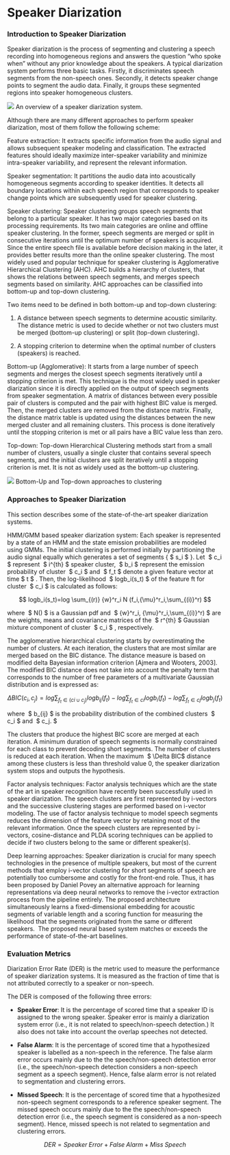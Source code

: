 # Speaker Diarization

### Introduction to Speaker Diarization

Speaker diarization is the process of segmenting and clustering a speech
recording into homogeneous regions and answers the question “who spoke
when” without any prior knowledge about the speakers. A typical
diarization system performs three basic tasks. Firstly, it discriminates
speech segments from the non-speech ones. Secondly, it detects speaker
change points to segment the audio data. Finally, it groups these
segmented regions into speaker homogeneous clusters. 

  
![](missing_picture)
An overview of a speaker diarization system.

  

Although there are many different approaches to perform speaker
diarization, most of them follow the following scheme: 

Feature extraction: It extracts specific information from the audio
signal and allows subsequent speaker modeling and classification. The
extracted features should ideally maximize inter-speaker variability and
minimize intra-speaker variability, and represent the relevant
information. 

Speaker segmentation: It partitions the audio data into acoustically
homogeneous segments according to speaker identities. It detects all
boundary locations within each speech region that corresponds to speaker
change points which are subsequently used for speaker clustering. 

Speaker clustering: Speaker clustering groups speech segments that
belong to a particular speaker. It has two major categories based on its
processing requirements. Its two main categories are online and offline
speaker clustering. In the former, speech segments are merged or split
in consecutive iterations until the optimum number of speakers is
acquired. Since the entire speech file is available before decision
making in the later, it provides better results more than the online
speaker clustering. The most widely used and popular technique for
speaker clustering is Agglomerative Hierarchical Clustering (AHC). AHC
builds a hierarchy of clusters, that shows the relations between speech
segments, and merges speech segments based on similarity. AHC approaches
can be classified into bottom-up and top-down clustering.

Two items need to be defined in both bottom-up and top-down clustering:

1. A distance between speech segments to determine acoustic similarity.
The distance metric is used to decide whether or not two clusters must
be merged (bottom-up clustering) or split (top-down clustering).

2. A stopping criterion to determine when the optimal number of
clusters (speakers) is reached.

  

Bottom-up (Agglomerative): It starts from a large number of speech
segments and merges the closest speech segments iteratively until a
stopping criterion is met. This technique is the most widely used in
speaker diarization since it is directly applied on the output of speech
segments from speaker segmentation. A matrix of distances between every
possible pair of clusters is computed and the pair with highest BIC
value is merged. Then, the merged clusters are removed from the distance
matrix. Finally, the distance matrix table is updated using the
distances between the new merged cluster and all remaining clusters.
This process is done iteratively until the stopping criterion is met or
all pairs have a BIC value less than zero.

Top-down: Top-down Hierarchical Clustering methods start from a small
number of clusters, usually a single cluster that contains several
speech segments, and the initial clusters are split iteratively until a
stopping criterion is met. It is not as widely used as the bottom-up
clustering.

  
![](missing_picture)
Bottom-Up and Top-down approaches to clustering

### Approaches to Speaker Diarization

  

This section describes some of the state-of-the-art speaker diarization
systems.

HMM/GMM based speaker diarization system: Each speaker is represented by
a state of an HMM and the state emission probabilities are modeled using
GMMs. The initial clustering is performed initially by partitioning the
audio signal equally which generates a set of segments { $ s_i $ }.
Let  $ c_i $ represent  $ i^{th} $ speaker cluster,  $ b_i $
represent the emission probability of cluster  $ c_i $ and  $ f_t
$ denote a given feature vector at time $ t $ . Then, the
log-likelihood  $ logb_i(s_t) $ of the feature ft for cluster  $
c_i $ is calculated as follows:

$$ logb_i(s_t)=log \sum_{(r)} {w}^r_i N
(f_i,{\mu}^r_i,\sum_{(i)}^r) $$

  
where  $ N() $ is a Gaussian pdf and  $ {w}^r_i,
{\mu}^r_i,\sum_{(i)}^r) $ are the weights, means and covariance
matrices of the  $ r^{th} $ Gaussian mixture component of cluster 
$ c_i $ , respectively.

The agglomerative hierarchical clustering starts by overestimating the
number of clusters. At each iteration, the clusters that are most
similar are merged based on the BIC distance. The distance measure is
based on modified delta Bayesian information criterion [Ajmera and
Wooters, 2003]. The modified BIC distance does not take into account
the penalty term that corresponds to the number of free parameters of a
multivariate Gaussian distribution and is expressed as: 

$$ \Delta BIC (c_i,c_j)= log \sum_{f_t \in ( {ci \; \cup \;
c_j})} log b_{ij}(f_t) - log \sum_{f_t \in ci} log b_{i}(f_t) - log
\sum_{f_t \in cj} log b_{j}(f_t) $$

where  $ b_{ij} $ is the probability distribution of the combined
clusters  $ c_i $ and  $ c_j. $

The clusters that produce the highest BIC score are merged at each
iteration. A minimum duration of speech segments is normally constrained
for each class to prevent decoding short segments. The number of
clusters is reduced at each iteration. When the maximum  $ \Delta BIC$ distance among these clusters is less than threshold value 0, the
speaker diarization system stops and outputs the hypothesis.

Factor analysis techniques: Factor analysis techniques which are the
state of the art in speaker recognition have recently been successfully
used in speaker diarization. The speech clusters are first represented
by i-vectors and the successive clustering stages are performed based on
i-vector modeling. The use of factor analysis technique to model speech
segments reduces the dimension of the feature vector by retaining most
of the relevant information. Once the speech clusters are represented by
i-vectors, cosine-distance and PLDA scoring techniques can be applied to
decide if two clusters belong to the same or different speaker(s). 

Deep learning approaches: Speaker diarization is crucial for many speech
technologies in the presence of multiple speakers, but most of the
current methods that employ i-vector clustering for short segments of
speech are potentially too cumbersome and costly for the front-end role.
Thus, it has been proposed by Daniel Povey an alternative approach for
learning representations via deep neural networks to remove the i-vector
extraction process from the pipeline entirely. The proposed architecture
simultaneously learns a fixed-dimensional embedding for acoustic
segments of variable length and a scoring function for measuring the
likelihood that the segments originated from the same or different
speakers.  The proposed neural based system matches or exceeds the
performance of state-of-the-art baselines.

### Evaluation Metrics

Diarization Error Rate (DER) is the metric used to measure the
performance of speaker diarization systems. It is measured as the
fraction of time that is not attributed correctly to a speaker or
non-speech.

The DER is composed of the following three errors:

- **Speaker Error**: It is the percentage of scored time that a speaker ID is
assigned to the wrong speaker. Speaker error is mainly a diarization
system error (i.e., it is not related to speech/non-speech detection.)
It also does not take into account the overlap speeches not detected.

- **False Alarm**: It is the percentage of scored time that a hypothesized
speaker is labelled as a non-speech in the reference. The false alarm
error occurs mainly due to the the speech/non-speech detection error
(i.e., the speech/non-speech detection considers a non-speech segment as
a speech segment). Hence, false alarm error is not related to
segmentation and clustering errors.

- **Missed Speech**: It is the percentage of scored time that a hypothesized
non-speech segment corresponds to a reference speaker segment. The
missed speech occurs mainly due to the the speech/non-speech detection
error (i.e., the speech segment is considered as a non-speech segment).
Hence, missed speech is not related to segmentation and clustering
errors.

$$ DER = Speaker \; Error + False \; Alarm + Miss \; Speech $$

  
